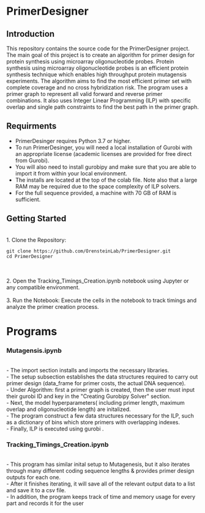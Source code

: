 
# PrimerDesigner

## Introduction
 
This repository contains the source code for the PrimerDesigner project. 
The main goal of this project is to create an algorithm for primer design for protein synthesis using microarray oligonucleotide probes. 
Protein synthesis using microarray oligonucleotide probes is an efficient protein synthesis technique which enables high throughput protein mutagensis experiments.
The algorithm aims to find the most efficient primer set with complete coverage and no cross hybridization risk.
The program uses a primer graph to represent all valid forward and reverse primer combinations.
It also uses Integer Linear Programming (ILP) with specific  overlap and single path constraints to find the best path in the primer graph.


## Requirments

- PrimerDesinger requires Python 3.7 or higher.<br>
- To run PrimerDesinger, you will need a local installation of Gurobi with an appropriate license (academic licenses are provided for free direct from Gurobi).<br>
- You will also need to install gurobipy and make sure that you are able to import it from within your local environment.<br>
- The installs are located at the top of the colab file. Note also that a large RAM may be required due to the space complexity of ILP solvers. <br>
- For the full sequence provided, a machine with 70 GB of RAM is sufficient. <br>

## Getting Started
<br>
1. Clone the Repository:

   ```
   git clone https://github.com/OrensteinLab/PrimerDesigner.git
   cd PrimerDesigner
   ```
<br>
<br>
2. Open the Tracking_Timings_Creation.ipynb notebook using Jupyter or any compatible environment.
<br>
<br>
3. Run the Notebook:
   Execute the cells in the notebook to track timings and analyze the primer creation process.



# Programs

### Mutagensis.ipynb
<br>
- The import section installs and imports the necessary libraries. <br>
- The setup subsection establishes the data structures required to carry out primer design (data_frame for primer costs, the actual DNA sequence).  <br>
- Under Algorithm: first a primer graph is created, then the user must input their gurobi ID and key in the "Creating Gurobipy Solver" section. <br>
- Next, the model hyperparameters( including primer length, maximum overlap and oligonucleotide length) are initalized.  <br>
- The program construct a few data structures necessary for the ILP, such as a dictionary of bins which store primers with overlapping indexes.<br>
- Finally, ILP is executed using gurobi . 
<br>

###  Tracking_Timings_Creation.ipynb
<br>
- This program has similar inital setup to Mutagenesis, but it also iterates through many different coding sequence lengths & provides primer design outputs for each one. <br>
- After it finishes iterating, it will save all of the relevant output data to a list and save it to a csv file.<br>
- In addition, the program keeps track of time and memory usage for every part and records it for the user<br>


